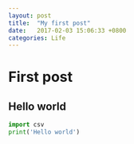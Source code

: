 ```yaml
---
layout: post
title:  "My first post"
date:   2017-02-03 15:06:33 +0800
categories: Life
---
```

# First post

## Hello world
```python
import csv
print('Hello world')
```
